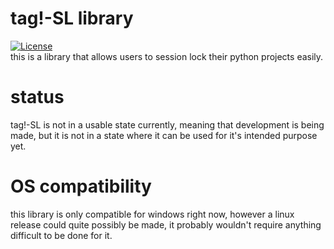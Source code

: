 # tag!-SL library
[![License](https://img.shields.io/github/license/approachcircle/tag-SL)](https://github.com/approachcircle/tag-SL/blob/master/LICENSE)<br>
this is a library that allows users to session lock their python projects easily.
# status
tag!-SL is not in a usable state currently, meaning that development is being made, but it is not in a state where it can be used for it's intended purpose yet.
# OS compatibility
this library is only compatible for windows right now, however a linux release could quite possibly be made, it probably wouldn't require anything difficult to be done for it.